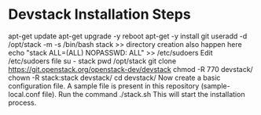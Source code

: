 # Devstack Installation Steps

apt-get update
apt-get upgrade -y
reboot
apt-get -y install git
useradd -d /opt/stack -m -s /bin/bash stack  >> directory creation also happen here
echo "stack ALL=(ALL) NOPASSWD: ALL" >> /etc/sudoers
Edit /etc/sudoers file
su - stack
pwd
/opt/stack
git clone https://git.openstack.org/openstack-dev/devstack
chmod -R 770 devstack/
chown -R stack:stack devstack/
cd devstack/
Now create a basic configuration file. A sample file is present in this repository (sample-local.conf file).
Run the command ./stack.sh
This will start the installation process.
